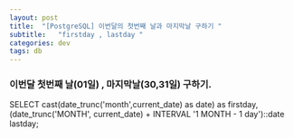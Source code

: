 ```yaml
---
layout: post
title:  "[PostgreSQL] 이번달의 첫번째 날과 마지막날 구하기 "
subtitle:   "firstday , lastday "
categories: dev
tags: db
---
```





### 이번달 첫번째 날(01일) , 마지막날(30,31일) 구하기.

SELECT 
cast(date_trunc('month',current_date) as date) as firstday, 
(date_trunc('MONTH', current_date) + INTERVAL '1 MONTH - 1 day')::date lastday;


